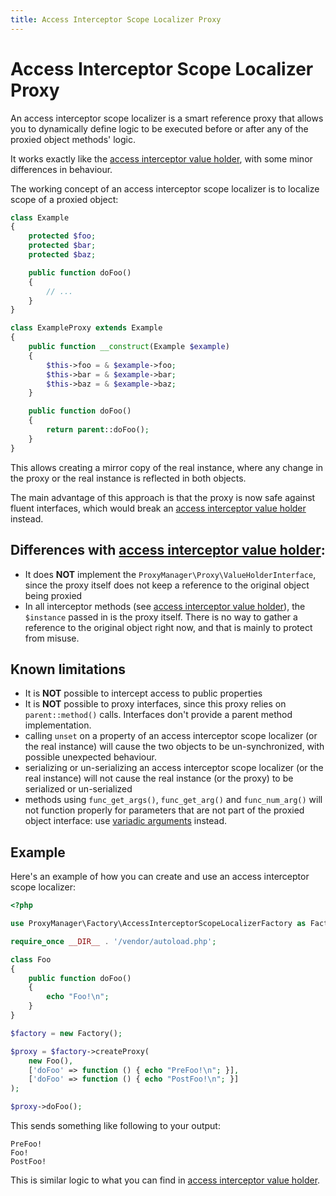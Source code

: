 ```yaml
---
title: Access Interceptor Scope Localizer Proxy
---
```


# Access Interceptor Scope Localizer Proxy

An access interceptor scope localizer is a smart reference proxy that allows you to dynamically define logic to be executed 
before or after any of the proxied object methods' logic.

It works exactly like the [access interceptor value holder](access-interceptor-value-holder.md), with some minor differences 
in behaviour.

The working concept of an access interceptor scope localizer is to localize scope of a proxied object:

```php
class Example
{
    protected $foo;
    protected $bar;
    protected $baz;

    public function doFoo()
    {
        // ...
    }
}

class ExampleProxy extends Example
{
    public function __construct(Example $example)
    {
        $this->foo = & $example->foo;
        $this->bar = & $example->bar;
        $this->baz = & $example->baz;
    }

    public function doFoo()
    {
        return parent::doFoo();
    }
}
```

This allows creating a mirror copy of the real instance, where any change in the proxy or the real instance is reflected in 
both objects.

The main advantage of this approach is that the proxy is now safe against fluent interfaces, which would break an 
[access interceptor value holder](access-interceptor-value-holder.md) instead.

## Differences with [access interceptor value holder](access-interceptor-value-holder.md):

 * It does **NOT** implement the `ProxyManager\Proxy\ValueHolderInterface`, since the proxy itself does not keep a reference 
   to the original object being proxied
 * In all interceptor methods (see [access interceptor value holder](access-interceptor-value-holder.md)), the `$instance` 
   passed in is the proxy itself. There is no way to gather a reference to the original object right now, and that is mainly 
   to protect from misuse.

## Known limitations

 * It is **NOT** possible to intercept access to public properties
 * It is **NOT** possible to proxy interfaces, since this proxy relies on `parent::method()` calls. Interfaces don't provide 
   a parent method implementation.
 * calling `unset` on a property of an access interceptor scope localizer (or the real instance) will cause the two objects 
   to be un-synchronized, with possible unexpected behaviour.
 * serializing or un-serializing an access interceptor scope localizer (or the real instance) will not cause the real 
   instance (or the proxy) to be serialized or un-serialized
 * methods using `func_get_args()`, `func_get_arg()` and `func_num_arg()` will not function properly for parameters that are 
   not part of the proxied object interface: use 
   [variadic arguments](http://php.net/manual/en/functions.arguments.php#functions.variable-arg-list) instead.

## Example

Here's an example of how you can create and use an access interceptor scope localizer:

```php
<?php

use ProxyManager\Factory\AccessInterceptorScopeLocalizerFactory as Factory;

require_once __DIR__ . '/vendor/autoload.php';

class Foo
{
    public function doFoo()
    {
        echo "Foo!\n";
    }
}

$factory = new Factory();

$proxy = $factory->createProxy(
    new Foo(),
    ['doFoo' => function () { echo "PreFoo!\n"; }],
    ['doFoo' => function () { echo "PostFoo!\n"; }]
);

$proxy->doFoo();
```

This sends something like following to your output:

```
PreFoo!
Foo!
PostFoo!
```

This is similar logic to what you can find in [access interceptor value holder](access-interceptor-value-holder.md).
